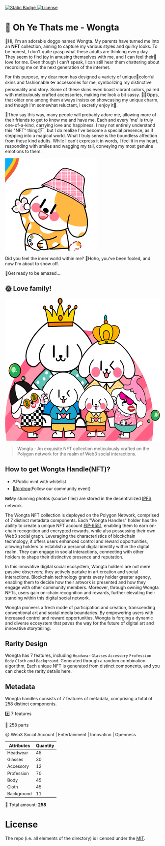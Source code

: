 [![Static Badge](https://img.shields.io/badge/Website-wongta-brightgreen?link=https%3A%2F%2Fwww.wongta.com%2F)
](https://www.wongta.com/) [![License](https://img.shields.io/badge/License-MIT-critical)](LICENSE)

# 🐶 Oh Ye Thats me - Wongta

👋Hi, I'm an adorable doggo named Wongta. My parents have turned me into an **NFT** collection, aiming to capture my various styles and quirky looks. To be honest, I don't quite grasp what these adults are thinking every day. They seem to find joy in amusing themselves with me, and I can feel their💓love for me. Even though I can't speak, I can still hear them chattering about recording me on the next generation of the internet.

For this purpose, my dear mom has designed a variety of unique🌈colorful skins and fashionable 👓 accessories for me, symbolizing my distinctive personality and story. Some of these skins even boast vibrant colors, paired with meticulously crafted accessories, making me look a bit sassy. 😵‍💫Opps, that older one among them always insists on showcasing my unique charm, and though I'm somewhat reluctant, I secretly enjoy it🤪.

🌭They say this way, many people will probably adore me, allowing more of their friends to get to know me and have me. Each and every 'me' is truly one-of-a-kind, carrying love and happiness. I may not entirely understand this "NFT" thing😴, but I do realize I've become a special presence, as if stepping into a magical world. What I truly sense is the boundless affection from these kind adults. While I can't express it in words, I feel it in my heart, responding with smiles and wagging my tail, conveying my most genuine emotions to them.

<img src="https://github.com/wongtadev/wongta-nft/blob/main/images%20demo/wongta.gif" alt="Awesome wongta" width="300" height="300">

Did you feel the inner world within me? 🤠Hoho, you've been fooled, and now I'm about to show off. 

🚀Get ready to be amazed...

## 🌞 Love family!

<img src="https://github.com/wongtadev/wongta-nft/blob/main/images%20demo/family.png" alt="Awesome wongta" width="600" height="464">

> Wongta - An exquisite NFT collection meticulously crafted on the Polygon network for the realm of Web3 social interactions.

## How to get Wongta Handle(NFT)?

- ⛏Public mint with whitelist
- 🍭[Airdrop](https://imdodo.com/s/216262?inv=8XP3R)(Follow our community event)

🖼️My stunning photos (source files) are stored in the decentralized [IPFS](https://ipfs.io/ipfs/---) network.

The Wongta NFT collection is deployed on the Polygon Network, comprised of 7 distinct metadata components. Each "Wongta Handles" holder has the ability to create a unique NFT account [EIP-6551](https://eips.ethereum.org/EIPS/eip-6551), enabling them to earn on-chain recognition and encrypted rewards, while also possessing their own Web3 social graph. Leveraging the characteristics of blockchain technology, it offers users enhanced control and reward opportunities, allowing holders to establish a personal digital identity within the digital realm. They can engage in social interactions, connecting with other holders to shape their distinctive presence and reputation.

In this innovative digital social ecosystem, Wongta holders are not mere passive observers; they actively partake in art creation and social interactions. Blockchain technology grants every holder greater agency, enabling them to decide how their artwork is presented and how they engage with other community members. Moreover, through owning Wongta NFTs, users gain on-chain recognition and rewards, further elevating their standing within this digital social network.

Wongta pioneers a fresh mode of participation and creation, transcending conventional art and social media boundaries. By empowering users with increased control and reward opportunities, Wongta is forging a dynamic and diverse ecosystem that paves the way for the future of digital art and innovative storytelling.

## Rarity Design

Wongta has 7 features, including `Headwear` `Glasses` `Accessory` `Profession` `Body` `Cloth` and `Background`. Generated through a random combination algorithm, Each unique NFT is generated from distinct components, and you can check the rarity details here.

## Metadata

Wongta handles consists of 7 features of metadata, comprising a total of 258 distinct components.

#️⃣ 7 features

👏 258 parts

😃 Web3 Social Account | Entertainment | Innovation | Openness

| Attributes | Quantity |
| ---------- | -------- |
| Headwear   | 45       |
| Glasses    | 30       |
| Accessory  | 12       |
| Profession | 70       |
| Body       | 45       |
| Cloth      | 45       |
| Background | 11       |

🎨 Total amount:  **258**

# License

The repo (i.e. all elements of the directory) is licensed under the [MIT](https://github.com/wongtadev/wongta-nft/blob/main/LICENSE).

